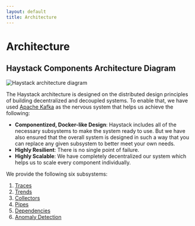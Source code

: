 ```yaml
---
layout: default
title: Architecture
---
```

# Architecture

## Haystack Components Architecture Diagram
![Haystack architecture diagram](/docs/images/Haystack_Components.png)

The Haystack architecture is designed on the distributed design principles of building decentralized and decoupled systems.
To enable that, we have used [Apache Kafka](http://kafka.apache.org/) as the nervous system that helps us achieve the following:

* **Componentized, Docker-like Design**: Haystack includes all of the necessary subsystems to make the system ready to use. But we have also ensured that the overall system is designed in such a way that you can replace any given subsystem to better meet your own needs. 
* **Highly Resilient**: There is no single point of failure. 
* **Highly Scalable**: We have completely decentralized our system which helps us to scale every component individually. 

We provide the following six subsystems:

1. [Traces](/docs/subsystems/traces.html)
2. [Trends](/docs/subsystems/trends.html)
3. [Collectors](/docs/subsystems/collectors.html)
4. [Pipes](/docs/subsystems/pipes.html)
5. [Dependencies](/docs/subsystems/dependencies.html)
6. [Anomaly Detection](/docs/subsystems/anomaly_detection.html)

